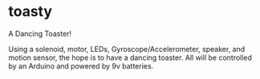 # toasty
A Dancing Toaster!


Using a solenoid, motor, LEDs, Gyroscope/Accelerometer, speaker, and motion sensor, the hope is to have a dancing toaster. All will be controlled by an Arduino and powered by 9v batteries.